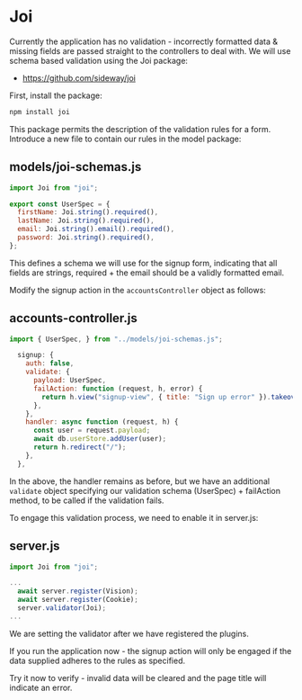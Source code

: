 # Joi

Currently the application has no validation - incorrectly formatted data & missing fields are passed straight to the controllers to deal with. We will use schema based validation using the Joi package:

- <https://github.com/sideway/joi>

First, install the package:

~~~javascript
npm install joi
~~~

This package permits the description of the validation rules for a form. Introduce a new file to contain our rules in the model package:

## models/joi-schemas.js

~~~javascript
import Joi from "joi";

export const UserSpec = {
  firstName: Joi.string().required(),
  lastName: Joi.string().required(),
  email: Joi.string().email().required(),
  password: Joi.string().required(),
};
~~~

This defines a schema we will use for the signup form, indicating that all fields are strings, required + the email should be a validly formatted email.

Modify the signup action in the `accountsController` object as follows:

## accounts-controller.js

~~~javascript
import { UserSpec, } from "../models/joi-schemas.js";

  signup: {
    auth: false,
    validate: {
      payload: UserSpec,
      failAction: function (request, h, error) {
        return h.view("signup-view", { title: "Sign up error" }).takeover().code(400);
      },
    },
    handler: async function (request, h) {
      const user = request.payload;
      await db.userStore.addUser(user);
      return h.redirect("/");
    },
  },
~~~

In the above, the handler remains as before, but we have an additional `validate` object specifying our validation schema (UserSpec) + failAction method, to be called if the validation fails.

To engage this validation process, we need to enable it in server.js:

## server.js

~~~javascript
import Joi from "joi";

...
  await server.register(Vision);
  await server.register(Cookie);
  server.validator(Joi);
...
~~~

We are setting the validator after we have registered the plugins.

If you run the application now - the signup action will only be engaged if the data supplied adheres to the rules as specified.

Try it now to verify - invalid data will be cleared and the page title will indicate an error.

